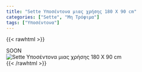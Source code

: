 ```yaml
---
title: "Sette Υποσέντονα μιας χρήσης 180 Χ 90 cm"
categories: ["Sette", "Μη Τρόφιμα"]
tags: ["Υποσέντονα"]
---
```

{{< rawhtml >}}

<div class="sload444"><div class="product">SOON<br><div class="pimg"><img alt="Sette Υποσέντονα μιας χρήσης 180 Χ 90 cm" title="Sette Υποσέντονα μιας χρήσης 180 Χ 90 cm" src="/media/images/sette-yposentona-mias-xrhshs-180-x-90-cm.jpg"></div></div></div>
{{< /rawhtml >}}



